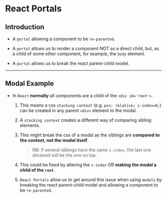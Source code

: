# React Portals

## Introduction

* A `portal` allowing a component to be `re-parented`.
 
* A `portal` allows us to render a component NOT as a direct child, but, as a child of some other component, for example, the `body` element.

* A `portal` allows us to break the react parent-child model.

---

## Modal Example

* In `React` __normally__ all components are a child of the `<div id='root'>`.

    1. This means a css `stacking context` (e.g. `pos: relative; z-index=0;`) can be created in any parent `<div>` element to the modal.

    2. A `stacking context` creates a different way of comparing sibling elements. 
    
    3. This might break the css of a modal as the siblings are __compared to the context, not the modal itself__.

        > NB: If several siblings have the same `z-index`, the last one declared will be the one on top.

    4. This could be fixed by altering the `z-index` OR __making the modal a child of the `root`__.

    5. `React Portals` allow us to get around this issue when using `modals` by breaking the react parent-child model and allowing a component to be `re-parented`.

